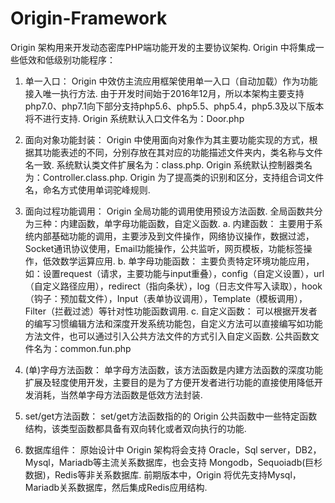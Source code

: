 # Origin-Framework
Origin 架构用来开发动态密库PHP端功能开发的主要协议架构. Origin 中将集成一些低效和低级别功能程序： 
1) 单一入口： Origin 中效仿主流应用框架使用单一入口（自动加载）作为功能接入唯一执行方法. 由于开发时间始于2016年12月，所以本架构主要支持php7.0、php7.1向下部分支持php5.6、php5.5、php5.4，php5.3及以下版本将不进行支持. Origin 系统默认入口文件名为：Door.php

2) 面向对象功能封装： Origin 中使用面向对象作为其主要功能实现的方式，根据其功能表述的不同，分别存放在其对应的功能描述文件夹内，类名称与文件名一致. 系统默认类文件扩展名为：class.php. Origin 系统默认控制器类名为：Controller.class.php. Origin 为了提高类的识别和区分，支持组合词文件名，命名方式使用单词驼峰规则.

3) 面向过程功能调用： Origin 全局功能的调用使用预设方法函数. 全局函数共分为三种：内建函数，单字母功能函数，自定义函数. a. 内建函数： 主要用于系统内部基础功能的调用，主要涉及到文件操作，网络协议操作，数据过滤，Socket通讯协议使用，Email功能操作，公共监听，网页模板，功能标签操作，低效数学运算应用. b. 单字母功能函数： 主要负责特定环境功能应用，如：设置request（请求，主要功能与input重叠），config（自定义设置），url（自定义路径应用），redirect（指向条状），log（日志文件写入读取），hook（钩子：预加载文件），Input（表单协议调用），Template（模板调用），Filter（拦截过滤）等针对性功能函数调用. c. 自定义函数： 可以根据开发者的编写习惯编辑方法和深度开发系统功能包，自定义方法可以直接编写如功能方法文件，也可以通过引入公共方法文件的方式引入自定义函数. 公共函数文件名为：common.fun.php

4) (单)字母方法函数： 单字母方法函数，该方法函数是内建方法函数的深度功能扩展及轻度使用开发，主要目的是为了方便开发者进行功能的直接使用降低开发消耗，当然单字母方法函数是低效方法封装.

5) set/get方法函数： set/get方法函数指的的 Origin 公共函数中一些特定函数结构，该类型函数都具备有双向转化或者双向执行的功能.

6) 数据库组件： 原始设计中 Origin 架构将会支持 Oracle，Sql server，DB2， Mysql，Mariadb等主流关系数据库，也会支持 Mongodb，Sequoiadb(巨杉数据)，Redis等非关系数据库. 前期版本中，Origin 将优先支持Mysql，Mariadb关系数据库，然后集成Redis应用结构.
